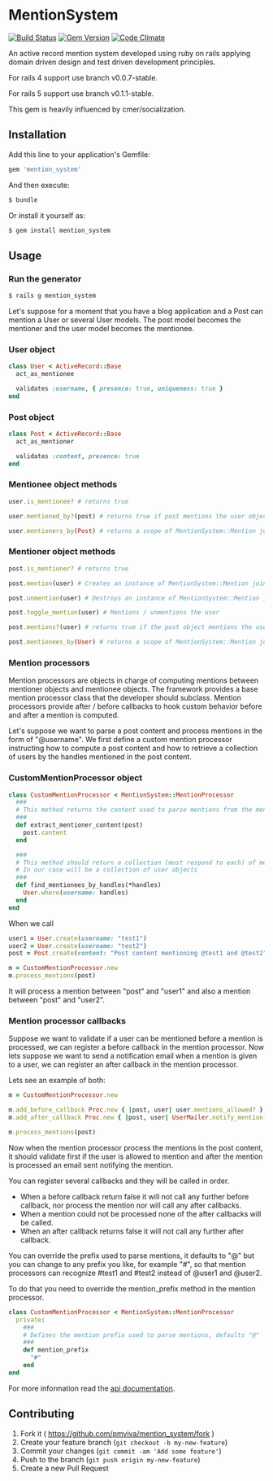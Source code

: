 # MentionSystem

[![Build Status](https://travis-ci.org/pmviva/mention_system.png?branch=master)](https://travis-ci.org/pmviva/mention_system)
[![Gem Version](https://badge.fury.io/rb/mention_system.svg)](http://badge.fury.io/rb/mention_system)
[![Code Climate](https://codeclimate.com/github/pmviva/mention_system/badges/gpa.svg)](https://codeclimate.com/github/pmviva/mention_system)

An active record mention system developed using ruby on rails applying domain driven design and test driven development principles.

For rails 4 support use branch v0.0.7-stable.

For rails 5 support use branch v0.1.1-stable.

This gem is heavily influenced by cmer/socialization.

## Installation

Add this line to your application's Gemfile:

```ruby
gem 'mention_system'
```

And then execute:

```ruby
$ bundle
```

Or install it yourself as:

```ruby
$ gem install mention_system
```

## Usage

### Run the generator

```ruby
$ rails g mention_system
```

Let's suppose for a moment that you have a blog application and a Post can mention a User or several User models.
The post model becomes the mentioner and the user model becomes the mentionee.

### User object
```ruby
class User < ActiveRecord::Base
  act_as_mentionee

  validates :username, { presence: true, uniqueness: true }
end
```

### Post object
```ruby
class Post < ActiveRecord::Base
  act_as_mentioner

  validates :content, presence: true
end
```

### Mentionee object methods
```ruby
user.is_mentionee? # returns true

user.mentioned_by?(post) # returns true if post mentions the user object, false otherwise

user.mentioners_by(Post) # returns a scope of MentionSystem::Mention join model that belongs to the user object and belongs to mentioner objects of type Post
```


### Mentioner object methods
```ruby
post.is_mentioner? # returns true

post.mention(user) # Creates an instance of MentionSystem::Mention join model associating the post object and the user object, returns true if succeded, false otherwise

post.unmention(user) # Destroys an instance of MentionSystem::Mention join model that associates the post object and the user object, returns true if succeded, false otherwise

post.toggle_mention(user) # Mentions / unmentions the user

post.mentions?(user) # returns true if the post object mentions the user object, false otherwise

post.mentionees_by(User) # returns a scope of MentionSystem::Mention join model that belongs to the post object and belongs to mentionee objects of type User
```

### Mention processors
Mention processors are objects in charge of computing mentions between mentioner objects and mentionee objects.
The framework provides a base mention processor class that the developer should subclass.
Mention processors provide after / before callbacks to hook custom behavior before and after a mention is computed.

Let's suppose we want to parse a post content and process mentions in the form of "@username". We first define a custom mention processor instructing how to compute a post content and how to retrieve a collection of users by the handles mentioned in the post content.

### CustomMentionProcessor object
```ruby
class CustomMentionProcessor < MentionSystem::MentionProcessor
  ###
  # This method returns the content used to parse mentions from the mentioner object, in this case is post's content
  ###
  def extract_mentioner_content(post)
    post.content
  end

  ###
  # This method should return a collection (must respond to each) of mentionee objects for a given set of handles
  # In our case will be a collection of user objects
  ###
  def find_mentionees_by_handles(*handles)
    User.where(username: handles)
  end
end
```

When we call
```ruby
user1 = User.create(username: "test1")
user2 = User.create(username: "test2")
post = Post.create(content: "Post content mentioning @test1 and @test2")

m = CustomMentionProcessor.new
m.process_mentions(post)
```

It will process a mention between "post" and "user1" and also a mention between "post" and "user2".

### Mention processor callbacks
Suppose we want to validate if a user can be mentioned before a mention is processed, we can register a before callback in the mention processor.
Now lets suppose we want to send a notification email when a mention is given to a user, we can register an after callback in the mention processor.

Lets see an example of both:

```ruby
m = CustomMentionProcessor.new

m.add_before_callback Proc.new { |post, user| user.mentions_allowed? }
m.add_after_callback Proc.new { |post, user| UserMailer.notify_mention(post, user) }

m.process_mentions(post)
```

Now when the mention processor process the mentions in the post content, it should validate first if the user is allowed to mention and after the mention is processed an email sent notifying the mention.

You can register several callbacks and they will be called in order.
* When a before callback return false it will not call any further before callback, nor process the mention nor will call any after callbacks.
* When a mention could not be processed none of the after callbacks will be called.
* When an after callback returns false it will not call any further after callback.

You can override the prefix used to parse mentions, it defaults to "@" but you can change to any prefix you like, for example "#", so that mention processors can recognize #test1 and #test2 instead of @user1 and @user2.

To do that you need to override the mention_prefix method in the mention processor.

```ruby
class CustomMentionProcessor < MentionSystem::MentionProcessor
  private:
    ###
    # Defines the mention prefix used to parse mentions, defaults "@"
    ###
    def mention_prefix
      "#"
    end
end
```

For more information read the [api documentation](http://rubydoc.info/gems/mention_system).

## Contributing

1. Fork it ( https://github.com/pmviva/mention_system/fork )
2. Create your feature branch (`git checkout -b my-new-feature`)
3. Commit your changes (`git commit -am 'Add some feature'`)
4. Push to the branch (`git push origin my-new-feature`)
5. Create a new Pull Request
